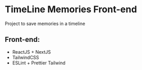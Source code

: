 # TimeLine Memories Front-end
Project to save memories in a timeline

## Front-end:
- ReactJS + NextJS
- TailwindCSS
- ESLint + Prettier Tailwind